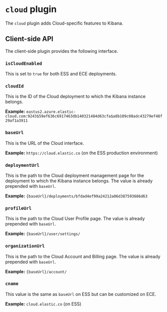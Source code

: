 # `cloud` plugin

The `cloud` plugin adds Cloud-specific features to Kibana.

## Client-side API

The client-side plugin provides the following interface.

### `isCloudEnabled`

This is set to `true` for both ESS and ECE deployments.

### `cloudId`

This is the ID of the Cloud deployment to which the Kibana instance belongs.

**Example:** `eastus2.azure.elastic-cloud.com:9243$59ef636c6917463db140321484d63cfa$a8b109c08adc43279ef48f29af1a3911`

### `baseUrl`

This is the URL of the Cloud interface.

**Example:** `https://cloud.elastic.co` (on the ESS production environment)

### `deploymentUrl`

This is the path to the Cloud deployment management page for the deployment to which the Kibana instance belongs. The value is already prepended with `baseUrl`.

**Example:** `{baseUrl}/deployments/bfdad4ef99a24212a06d387593686d63`

### `profileUrl`

This is the path to the Cloud User Profile page. The value is already prepended with `baseUrl`.

**Example:** `{baseUrl}/user/settings/`

### `organizationUrl`

This is the path to the Cloud Account and Billing page. The value is already prepended with `baseUrl`.

**Example:** `{baseUrl}/account/`

### `cname`

This value is the same as `baseUrl` on ESS but can be customized on ECE.

**Example:** `cloud.elastic.co` (on ESS)